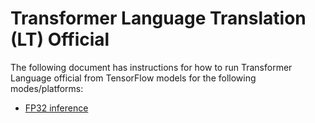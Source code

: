 # Transformer Language Translation (LT) Official

The following document has instructions for how to run Transformer Language
official from TensorFlow models for the following modes/platforms:
* [FP32 inference](/benchmarks/language_translation/tensorflow/transformer_lt_official/inference/fp32/README.md)
